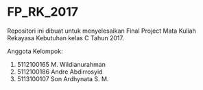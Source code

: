 # FP_RK_2017

Repositori ini dibuat untuk menyelesaikan Final Project Mata Kuliah Rekayasa Kebutuhan kelas C Tahun 2017.

Anggota Kelompok:

1. 5112100165 M. Wildianurahman
2. 5112100186 Andre Abdirrosyid
3. 5113100107 Son Ardhynata S. M.
